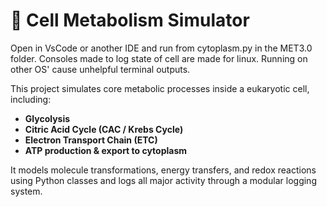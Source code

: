 # 🧬 Cell Metabolism Simulator

Open in VsCode or another IDE and run from cytoplasm.py in the MET3.0 folder. 
Consoles made to log state of cell are made for linux. Running on other OS' cause unhelpful terminal outputs. 

This project simulates core metabolic processes inside a eukaryotic cell, including:

- **Glycolysis**
- **Citric Acid Cycle (CAC / Krebs Cycle)**
- **Electron Transport Chain (ETC)**
- **ATP production & export to cytoplasm**

It models molecule transformations, energy transfers, and redox reactions using Python classes and logs all major activity through a modular logging system.


